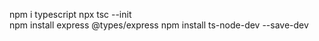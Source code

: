 npm i typescript
npx tsc --init   
npm install express @types/express
npm install ts-node-dev --save-dev
